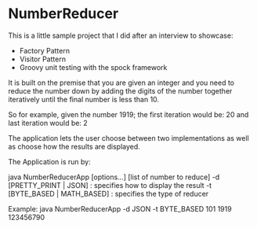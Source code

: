 # NumberReducer

This is a little sample project that I did after an interview to showcase:
  * Factory Pattern
  * Visitor Pattern
  * Groovy unit testing with the spock framework

It is built on the premise that you are given an integer and you need to reduce the number down by adding the digits
of the number together iteratively until the final number is less than 10.

So for example, given the number 1919; the first iteration would be: 20 and last iteration would be: 2

The application lets the user choose between two implementations as well as choose how the results are displayed.

The Application is run by:

java NumberReducerApp [options...] [list of number to reduce]
 -d [PRETTY_PRINT | JSON]     : specifies how to display the result
 -t [BYTE_BASED | MATH_BASED] : specifies the type of reducer

  Example: java NumberReducerApp  -d JSON -t BYTE_BASED 101 1919 123456790
